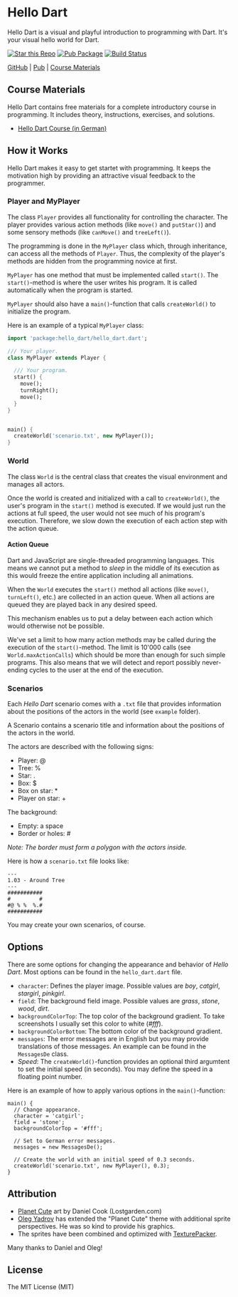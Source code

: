 # Hello Dart

Hello Dart is a visual and playful introduction to programming with Dart. It's
your visual hello world for Dart.

[![Star this Repo](https://img.shields.io/github/stars/marcojakob/hello-dart.svg?style=flat-square)](https://github.com/marcojakob/hello-dart)
[![Pub Package](https://img.shields.io/pub/v/hello_dart.svg?style=flat-square)](https://pub.dartlang.org/packages/hello_dart)
[![Build Status](https://drone.io/github.com/marcojakob/dart-dnd/status.png)](https://drone.io/github.com/marcojakob/dart-dnd/latest)

[GitHub](https://github.com/marcojakob/hello-dart) | 
[Pub](https://pub.dartlang.org/packages/hello_dart) | 
[Course Materials](http://code.makery.ch/library/hello-dart/)


## Course Materials

Hello Dart contains free materials for a complete introductory course in 
programming. It includes theory, instructions, exercises, and solutions.

* [Hello Dart Course (in German)](http://code.makery.ch/library/hello-dart/de)


## How it Works

Hello Dart makes it easy to get startet with programming. It keeps the 
motivation high by providing an attractive visual feedback to the programmer.


### Player and MyPlayer

The class `Player` provides all functionality for controlling the character. The
player provides various action methods (like `move()` and `putStar()`) and some 
sensory methods (like `canMove()` and `treeLeft()`). 

The programming is done in the `MyPlayer` class which, through inheritance, can
access all the methods of `Player`. Thus, the complexity of the player's 
methods are hidden from the programming novice at first.

`MyPlayer` has one method that must be implemented called `start()`. The 
`start()`-method is where the user writes his program. It is called 
automatically when the program is started.

`MyPlayer` should also have a `main()`-function that calls `createWorld()` to
initialize the program.

Here is an example of a typical `MyPlayer` class:

```dart
import 'package:hello_dart/hello_dart.dart';

/// Your player.
class MyPlayer extends Player {

  /// Your program.
  start() {
    move();
    turnRight();
    move();
  }
}


main() {
  createWorld('scenario.txt', new MyPlayer());
}
```


### World

The class `World` is the central class that creates the visual environment and 
manages all actors.

Once the world is created and initialized with a call to `createWorld()`, the
user's program in the `start()` method is executed. If we would just run the 
actions at full speed, the user would not see much of his program's execution. 
Therefore, we slow down the execution of each action step with the action queue.


#### Action Queue

Dart and JavaScript are single-threaded programming languages. This means we 
cannot put a method to *sleep* in the middle of its execution as this would 
freeze the entire application including all animations.

When the `World` executes the `start()` method all actions (like `move()`,
`turnLeft()`, etc.) are collected in an action queue. When all actions are 
queued they are played back in any desired speed. 

This mechanism enables us to put a delay between each action which would 
otherwise not be possible.

We've set a limit to how many action methods may be called during the execution
of the `start()`-method. The limit is 10'000 calls (see `World.maxActionCalls`)
which should be more than enough for such simple programs. This also means that
we will detect and report possibly never-ending cycles to the user at the end 
of the execution.


### Scenarios

Each *Hello Dart* scenario comes with a `.txt` file that provides information 
about the positions of the actors in the world (see `example` folder).

A Scenario contains a scenario title and information about the positions of the 
actors in the world.

The actors are described with the following signs:

* Player: @
* Tree: %
* Star: .
* Box: $
* Box on star: *
* Player on star: +


The background:

* Empty: a space
* Border or holes: #

*Note: The border must form a polygon with the actors inside.*

Here is how a `scenario.txt` file looks like:

```
---
1.03 - Around Tree
---
###########
#         #
#@ % %  %.#
###########
```

You may create your own scenarios, of course.


## Options

There are some options for changing the appearance and behavior of *Hello Dart*.
Most options can be found in the `hello_dart.dart` file.

* `character`: Defines the player image. Possible values are *boy*, *catgirl*,
  *stargirl*, *pinkgirl*.
* `field`: The background field image. Possible values are *grass*, *stone*, 
  *wood*, *dirt*.
* `backgroundColorTop`: The top color of the background gradient. To take 
  screenshots I usually set this color to white (*#fff*).
* `backgroundColorBottom`: The bottom color of the background gradient.
* `messages`: The error messages are in English but you may provide 
  translations of those messages. An example can be found in the `MessagesDe`
  class.
* *Speed*: The `createWorld()`-function provides an optional third argumtent
  to set the initial speed (in seconds). You may define the speed in a floating 
  point number.

Here is an example of how to apply various options in the `main()`-function:

```
main() {
  // Change appearance.
  character = 'catgirl';
  field = 'stone';
  backgroundColorTop = '#fff';

  // Set to German error messages.
  messages = new MessagesDe();

  // Create the world with an initial speed of 0.3 seconds.
  createWorld('scenario.txt', new MyPlayer(), 0.3);
}
```


## Attribution

* [Planet Cute](http://www.lostgarden.com/2007/05/dancs-miraculously-flexible-game.html) 
art by Daniel Cook (Lostgarden.com)
* [Oleg Yadrov](https://www.linkedin.com/in/olegyadrov) has extended the 
"Planet Cute" theme with additional sprite perspectives. He was so kind to provide
his graphics.
* The sprites have been combined and optimized with 
[TexturePacker](http://www.codeandweb.com/texturepacker).

Many thanks to Daniel and Oleg!


## License

The MIT License (MIT)